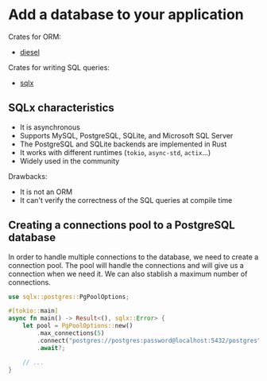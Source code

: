 # Add a database to your application

Crates for ORM:

- [diesel](https://crates.io/crates/diesel)

Crates for writing SQL queries:

- [sqlx](https://crates.io/crates/sqlx)

## SQLx characteristics

- It is asynchronous
- Supports MySQL, PostgreSQL, SQLite, and Microsoft SQL Server
- The PostgreSQL and SQLite backends are implemented in Rust
- It works with different runtimes (`tokio`, `async-std`, `actix`...)
- Widely used in the community

Drawbacks:

- It is not an ORM
- It can't verify the correctness of the SQL queries at compile time

## Creating a connections pool to a PostgreSQL database

In order to handle multiple connections to the database, we need to create a
connection pool. The pool will handle the connections and will give us a
connection when we need it. We can also stablish a maximum number of connections.

```rust
use sqlx::postgres::PgPoolOptions;

#[tokio::main]
async fn main() -> Result<(), sqlx::Error> {
    let pool = PgPoolOptions::new()
        .max_connections(5)
        .connect("postgres://postgres:password@localhost:5432/postgres")
        .await?;

    // ...
}
```
